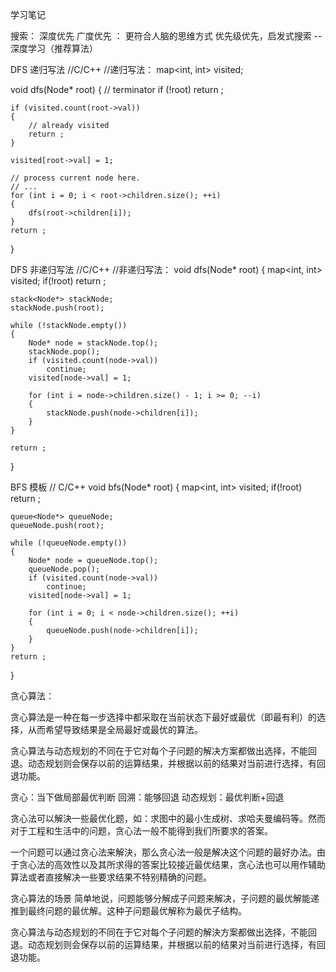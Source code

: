 学习笔记

搜索：
深度优先
广度优先 ： 更符合人脑的思维方式
优先级优先，启发式搜索  -- 深度学习（推荐算法）


DFS 递归写法
//C/C++
//递归写法：
map<int, int> visited;

void dfs(Node* root)
{
    // terminator
    if (!root)
        return ;

    if (visited.count(root->val))
    {
        // already visited
        return ;
    }

    visited[root->val] = 1;

    // process current node here. 
    // ...
    for (int i = 0; i < root->children.size(); ++i)
    {
        dfs(root->children[i]);
    }
    return ;
}

DFS 非递归写法
//C/C++
//非递归写法：
void dfs(Node* root) 
{
    map<int, int> visited;
    if(!root) 
        return ;
    
    stack<Node*> stackNode;
    stackNode.push(root);

    while (!stackNode.empty()) 
    {
        Node* node = stackNode.top();
        stackNode.pop();
        if (visited.count(node->val)) 
            continue;
        visited[node->val] = 1;
        
        for (int i = node->children.size() - 1; i >= 0; --i) 
        {
            stackNode.push(node->children[i]);
        }
    }

    return ;
}


BFS 模板
// C/C++
void bfs(Node* root)
{
    map<int, int> visited;
    if(!root) return ;

    queue<Node*> queueNode;
    queueNode.push(root);

    while (!queueNode.empty())
    {
        Node* node = queueNode.top();
        queueNode.pop();
        if (visited.count(node->val))
            continue;
        visited[node->val] = 1;

        for (int i = 0; i < node->children.size(); ++i)
        {
            queueNode.push(node->children[i]);
        }
    }
    return ;
}


贪心算法：

贪心算法是一种在每一步选择中都采取在当前状态下最好或最优（即最有利）的选择，从而希望导致结果是全局最好或最优的算法。

贪心算法与动态规划的不同在于它对每个子问题的解决方案都做出选择，不能回退。动态规划则会保存以前的运算结果，并根据以前的结果对当前进行选择，有回退功能。

贪心：当下做局部最优判断
回溯：能够回退
动态规划：最优判断+回退


贪心法可以解決一些最优化题，如：求图中的最小生成树、求哈夫曼编码等。然而对于工程和生活中的问题，贪心法一般不能得到我们所要求的答案。

一个问题可以通过贪心法来解決，那么贪心法一般是解决这个问题的最好办法。由于贪心法的高效性以及其所求得的答案比较接近最优结果，贪心法也可以用作辅助算法或者直接解决一些要求结果不特别精确的问题。

贪心算法的场景
简单地说，问题能够分解成子问题来解决，子问题的最优解能递推到最终问题的最优解。这种子问题最优解称为最优子结构。

贪心算法与动态规划的不同在于它对每个子问题的解決方案都做出选择，不能回退。动态规划则会保存以前的运算结果，并根据以前的结果对当前进行选择，有回退功能。
